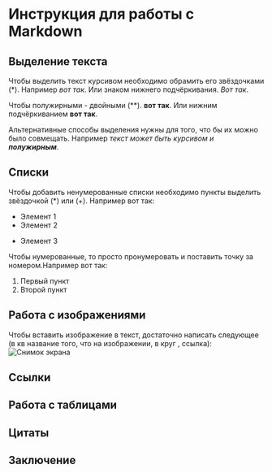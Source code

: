 # Инструкция для работы с Markdown

## Выделение текста

Чтобы выделить текст курсивом необходимо обрамить его звёздочками (*). Например *вот так*. Или знаком нижнего подчёркивания. _Вот так_.

Чтобы полужирными - двойными (**). **вот так**. Или нижним подчёркиванием __вот так__.

Альтернативные способы выделения нужны для того, что бы их можно было совмещать. Например _текст может быть курсивом и **полужирным**_.

## Списки

Чтобы добавить ненумерованные списки необходимо пункты выделить звёздочкой (*) или (+).
Например вот так:
* Элемент 1
* Элемент 2
+ Элемент 3

Чтобы нумерованные, то просто пронумеровать и поставить точку за номером.Например вот так:

1. Первый пункт
2. Второй пункт
## Работа с изображениями

Чтобы вставить изображение в текст, достаточно написать следующее (в кв название того, что на изображении, в круг , ссылка):
![Снимок экрана](снимок.png)
## Ссылки

## Работа с таблицами

## Цитаты

## Заключение